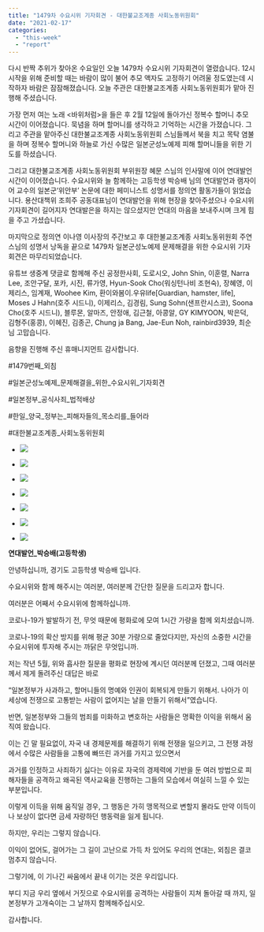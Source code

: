 ```yaml
---
title: "1479차 수요시위 기자회견 - 대한불교조계종 사회노동위원회"
date: "2021-02-17"
categories: 
  - "this-week"
  - "report"
---
```


다시 반짝 추위가 찾아온 수요일인 오늘 1479차 수요시위 기자회견이 열렸습니다. 12시 시작을 위해 준비할 때는 바람이 많이 불어 추모 액자도 고정하기 어려울 정도였는데 시작하자 바람은 잠잠해졌습니다. 오늘 주관은 대한불교조계종 사회노동위원회가 맡아 진행해 주셨습니다.

가장 먼저 여는 노래 <바위처럼>을 들은 후 2월 12일에 돌아가신 정복수 할머니 추모 시간이 이어졌습니다. 묵념을 하며 할머니를 생각하고 기억하는 시간을 가졌습니다. 그리고 주관을 맡아주신 대한불교조계종 사회노동위원회 스님들께서 북을 치고 목탁 염불을 하며 정복수 할머니와 하늘로 가신 수많은 일본군성노예제 피해 할머니들을 위한 기도를 하셨습니다.

그리고 대한불교조계종 사회노동위원회 부위원장 혜문 스님의 인사말에 이어 연대발언 시간이 이어졌습니다. 수요시위와 늘 함께하는 고등학생 박승배 님의 연대발언과 램자이어 교수의 일본군‘위안부’ 논문에 대한 페미니스트 성명서를 정의연 활동가들이 읽었습니다. 용산대책위 조희주 공동대표님이 연대발언을 위해 현장을 찾아주셨으나 수요시위 기자회견이 길어지자 연대발은을 하지는 않으셨지만 연대의 마음을 보내주시며 크게 힘을 주고 가셨습니다.

마지막으로 정의연 이나영 이사장의 주간보고 후 대한불교조계종 사회노동위원회 주연스님의 성명서 낭독을 끝으로 1479차 일본군성노예제 문제해결을 위한 수요시위 기자회견은 마무리되었습니다.

유튜브 생중계 댓글로 함께해 주신 공정한사회, 도로시오, John Shin, 이훈렬, Narra Lee, 조안구달, 포카, 시진, 류가영, Hyun-Sook Cho(워싱턴나비 조현숙), 장혜영, 이제리스, 임계재, Woohee Kim, 환이와봄이.우유life\[Guardian, hamster, life\], Moses J Hahn(​호주 시드니), 이제리스, 김경림, Sung Sohn(​샌프란시스코), Soona Cho(호주 시드니), 블루몬, 알마즈, 안정애, 김근철, 아콩알, GY KIMYOON, 박은덕, 김형주(홍콩), 이혜진, 김종곤, Chung ja Bang, Jae-Eun Noh, rainbird3939, 최순 님 고맙습니다.

음향을 진행해 주신 휴매니지먼트 감사합니다.

#1479번째\_외침

#일본군성노예제\_문제해결을\_위한\_수요시위\_기자회견

#일본정부\_공식사죄\_법적배상

#한일\_양국\_정부는\_피해자들의\_목소리를\_들어라

#대한불교조계종\_사회노동위원회

- ![](http://womenandwar.net/kr/wp-content/uploads/2021/02/크기변환IMGP1374.jpg)
    
- ![](http://womenandwar.net/kr/wp-content/uploads/2021/02/크기변환IMGP1427.jpg)
    
- ![](http://womenandwar.net/kr/wp-content/uploads/2021/02/크기변환IMGP1443.jpg)
    
- ![](http://womenandwar.net/kr/wp-content/uploads/2021/02/크기변환IMGP1446.jpg)
    
- ![](http://womenandwar.net/kr/wp-content/uploads/2021/02/크기변환IMGP1459.jpg)
    
- ![](http://womenandwar.net/kr/wp-content/uploads/2021/02/크기변환IMGP1492.jpg)
    
- ![](http://womenandwar.net/kr/wp-content/uploads/2021/02/크기변환IMG_0765-rotated.jpg)
    

**연대발언\_박승배(고등학생)**

안녕하십니까, 경기도 고등학생 박승배 입니다.

수요시위와 함께 해주시는 여러분, 여러분께 간단한 질문을 드리고자 합니다.

여러분은 어째서 수요시위에 함께하십니까.

코로나-19가 발발하기 전, 무엇 때문에 평화로에 모여 1시간 가량을 함께 외치셨습니까.

코로나-19의 확산 방지를 위해 평균 30분 가량으로 줄었다지만, 자신의 소중한 시간을 수요시위에 투자해 주시는 까닭은 무엇입니까.

저는 작년 5월, 위와 흡사한 질문을 평화로 현장에 계시던 여러분께 던졌고, 그때 여러분께서 제게 돌려주신 대답은 바로

“일본정부가 사과하고, 할머니들의 명예와 인권이 회복되게 만들기 위해서. 나아가 이 세상에 전쟁으로 고통받는 사람이 없어지는 날을 만들기 위해서”였습니다.

반면, 일본정부와 그들의 범죄를 미화하고 변호하는 사람들은 명확한 이익을 위해서 움직여 왔습니다.

이는 긴 말 필요없이, 자국 내 경제문제를 해결하기 위해 전쟁을 일으키고, 그 전쟁 과정에서 수많은 사람들을 고통에 빠뜨린 과거를 가지고 있으면서

과거를 인정하고 사죄하기 싫다는 이유로 자국의 경제력에 기반을 둔 여러 방법으로 피해자들을 공격하고 왜곡된 역사교육을 진행하는 그들의 모습에서 여실히 느낄 수 있는 부분입니다.

이렇게 이득을 위해 움직일 경우, 그 행동은 가히 맹목적으로 변할지 몰라도 만약 이득이나 보상이 없다면 금세 자랑하던 행동력을 잃게 됩니다.

하지만, 우리는 그렇지 않습니다.

이익이 없어도, 걸어가는 그 길이 고난으로 가득 차 있어도 우리의 연대는, 외침은 결코 멈추지 않습니다.

그렇기에, 이 기나긴 싸움에서 끝내 이기는 것은 우리입니다.

부디 지금 우리 옆에서 거짓으로 수요시위를 공격하는 사람들이 지쳐 돌아갈 때 까지, 일본정부가 고개숙이는 그 날까지 함께해주십시오.

감사합니다.
